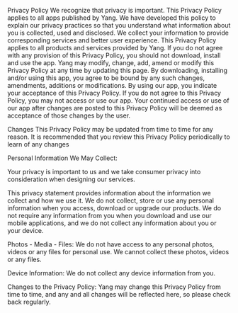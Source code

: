 Privacy Policy
We recognize that privacy is important. This Privacy Policy applies to all apps published by Yang.
We have developed this policy to explain our privacy practices so that you understand what information about you is collected, used and disclosed.
We collect your information to provide corresponding services and better user experience.
This Privacy Policy applies to all products and services provided by Yang.
If you do not agree with any provision of this Privacy Policy, you should not download, install and use the app.
Yang may modify, change, add, amend or modify this Privacy Policy at any time by updating this page.
By downloading, installing and/or using this app, you agree to be bound by any such changes, amendments, additions or modifications.
By using our app, you indicate your acceptance of this Privacy Policy.
If you do not agree to this Privacy Policy, you may not access or use our app.
Your continued access or use of our app after changes are posted to this Privacy Policy will be deemed as acceptance of those changes by the user.

Changes
This Privacy Policy may be updated from time to time for any reason. It is recommended that you review this Privacy Policy periodically to learn of any changes

Personal Information We May Collect:

Your privacy is important to us and we take consumer privacy into consideration when designing our services.

This privacy statement provides information about the information we collect and how we use it.
We do not collect, store or use any personal information when you access, download or upgrade our products.
We do not require any information from you when you download and use our mobile applications, and we do not collect any information about you or your device.

Photos - Media - Files:
We do not have access to any personal photos, videos or any files for personal use.
We cannot collect these photos, videos or any files.

Device Information:
We do not collect any device information from you.

Changes to the Privacy Policy:
Yang may change this Privacy Policy from time to time, and any and all changes will be reflected here, so please check back regularly.
